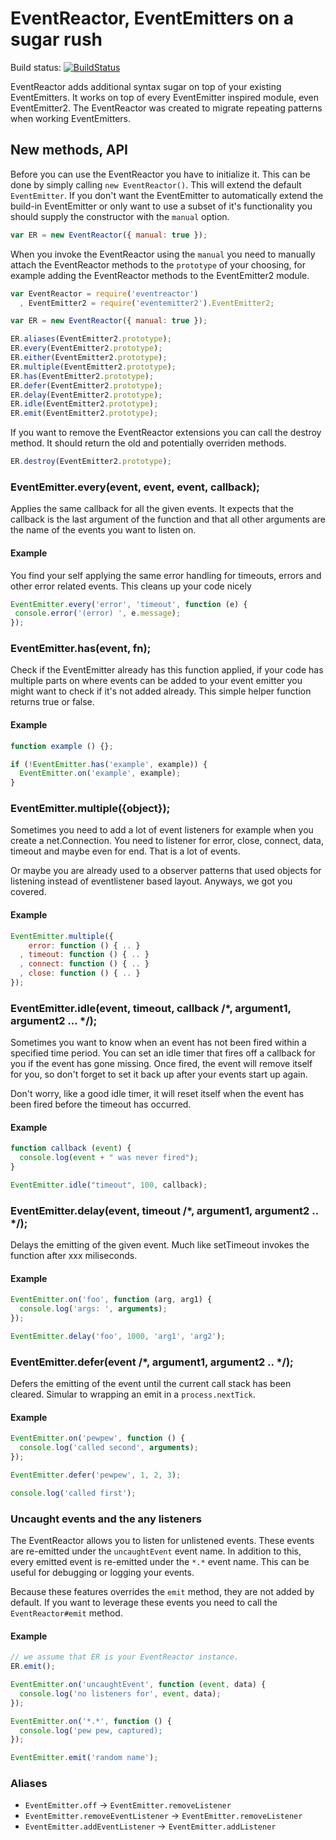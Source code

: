 # EventReactor, EventEmitters on a sugar rush

Build status: [![BuildStatus](https://secure.travis-ci.org/observing/eventreactor.png)](http://travis-ci.org/observing/eventreactor)

EventReactor adds additional syntax sugar on top of your existing EventEmitters.
It works on top of every EventEmitter inspired module, even EventEmitter2. The
EventReactor was created to migrate repeating patterns when working
EventEmitters.

## New methods, API

Before you can use the EventReactor you have to initialize it. This can be done
by simply calling `new EventReactor()`. This will extend the default `EventEmitter`.
If you don't want the EventEmitter to automatically extend the build-in
EventEmitter or only want to use a subset of it's functionality you should
supply the constructor with the `manual` option.

```js
var ER = new EventReactor({ manual: true });
```

When you invoke the EventReactor using the `manual` you need to manually attach
the EventReactor methods to the `prototype` of your choosing, for example adding
the EventReactor methods to the EventEmitter2 module.

```js
var EventReactor = require('eventreactor')
  , EventEmitter2 = require('eventemitter2').EventEmitter2;

var ER = new EventReactor({ manual: true });

ER.aliases(EventEmitter2.prototype);
ER.every(EventEmitter2.prototype);
ER.either(EventEmitter2.prototype);
ER.multiple(EventEmitter2.prototype);
ER.has(EventEmitter2.prototype);
ER.defer(EventEmitter2.prototype);
ER.delay(EventEmitter2.prototype);
ER.idle(EventEmitter2.prototype);
ER.emit(EventEmitter2.prototype);
```

If you want to remove the EventReactor extensions you can call the destroy
method. It should return the old and potentially overriden methods.

```js
ER.destroy(EventEmitter2.prototype);
```

### EventEmitter.every(event, event, event, callback);

Applies the same callback for all the given events. It expects that the callback
is the last argument of the function and that all other arguments are the name
of the events you want to listen on.

#### Example
You find your self applying the same error handling for timeouts, errors and
other error related events. This cleans up your code nicely

```js
EventEmitter.every('error', 'timeout', function (e) {
 console.error('(error) ', e.message);
});
```

### EventEmitter.has(event, fn);

Check if the EventEmitter already has this function applied, if your code has
multiple parts on where events can be added to your event emitter you might want
to check if it's not added already. This simple helper function returns true or
false.

#### Example

```js
function example () {};

if (!EventEmitter.has('example', example)) {
  EventEmitter.on('example', example);
}
```

### EventEmitter.multiple({object});

Sometimes you need to add a lot of event listeners for example when you create a
net.Connection. You need to listener for error, close, connect, data, timeout
and maybe even for end. That is a lot of events.

Or maybe you are already used to a observer patterns that used objects for
listening instead of eventlistener based layout. Anyways, we got you covered.

#### Example

```js
EventEmitter.multiple({
    error: function () { .. }
  , timeout: function () { .. }
  , connect: function () { .. }
  , close: function () { .. }
});
```

### EventEmitter.idle(event, timeout, callback /*, argument1, argument2 ... */);

Sometimes you want to know when an event has not been fired within a specified
time period.  You can set an idle timer that fires off a callback for you if the
event has gone missing.  Once fired, the event will remove itself for you, so
don't forget to set it back up after your events start up again.

Don't worry, like a good idle timer, it will reset itself when the event has
been fired before the timeout has occurred.

#### Example

```js
function callback (event) {
  console.log(event + " was never fired");
}

EventEmitter.idle("timeout", 100, callback);
```

### EventEmitter.delay(event, timeout /*, argument1, argument2 .. */);

Delays the emitting of the given event. Much like setTimeout invokes the
function after xxx miliseconds.

#### Example

```js
EventEmitter.on('foo', function (arg, arg1) {
  console.log('args: ', arguments);
});

EventEmitter.delay('foo', 1000, 'arg1', 'arg2');
```

### EventEmitter.defer(event /*, argument1, argument2 .. */);

Defers the emitting of the event until the current call stack has been cleared.
Simular to wrapping an emit in a `process.nextTick`.

#### Example

```js
EventEmitter.on('pewpew', function () {
  console.log('called second', arguments);
});

EventEmitter.defer('pewpew', 1, 2, 3);

console.log('called first');
```

### Uncaught events and the any listeners

The EventReactor allows you to listen for unlistened events. These events are
re-emitted under the `uncaughtEvent` event name. In addition to this, every
emitted event is re-emitted under the `*.*` event name. This can be useful for
debugging or logging your events.

Because these features overrides the `emit` method, they are not added by
default. If you want to leverage these events you need to call the
`EventReactor#emit` method.

#### Example

```js
// we assume that ER is your EventReactor instance.
ER.emit();

EventEmitter.on('uncaughtEvent', function (event, data) {
  console.log('no listeners for', event, data);
});

EventEmitter.on('*.*', function () {
  console.log('pew pew, captured);
});

EventEmitter.emit('random name');
```

### Aliases

- `EventEmitter.off` -> `EventEmitter.removeListener`
- `EventEmitter.removeEventListener` -> `EventEmitter.removeListener`
- `EventEmitter.addEventListener` -> `EventEmitter.addListener`
